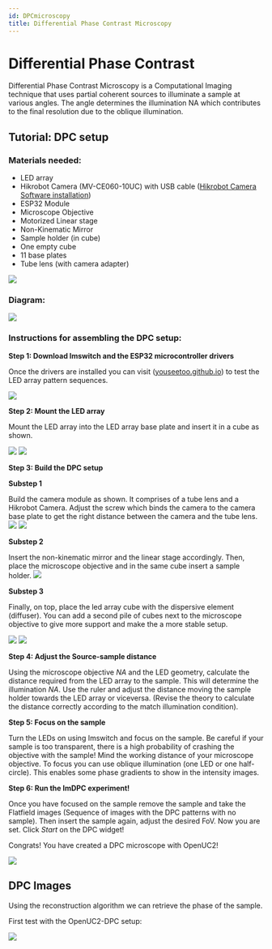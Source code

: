 ```yaml
---
id: DPCmicroscopy
title: Differential Phase Contrast Microscopy
---
```


# Differential Phase Contrast

Differential Phase Contrast Microscopy is a Computational Imaging technique that uses partial coherent sources to illuminate a sample at various angles. The angle determines the illumination NA which contributes to the final resolution due to the oblique illumination.

## Tutorial: DPC setup

### Materials needed:

- LED array
- Hikrobot Camera (MV-CE060-10UC) with USB cable ([Hikrobot Camera Software installation](Camera_Software_tutorial.md))
- ESP32 Module
- Microscope Objective
- Motorized Linear stage
- Non-Kinematic Mirror
- Sample holder (in cube)
- One empty cube
- 11 base plates
- Tube lens (with camera adapter)

![](./IMAGES/DPC_setup.png)

### Diagram:

![](./IMAGES/DPC_diagram.png)

### Instructions for assembling the DPC setup:
**Step 1: Download Imswitch and the ESP32 microcontroller drivers**

Once the drivers are installed you can visit ([youseetoo.github.io](https://youseetoo.github.io/indexWebSerialTest.html)) to test the LED array pattern sequences.

![](./IMAGES/ESP32.png)

**Step 2: Mount the LED array**

Mount the LED array into the LED array base plate and insert it in a cube as shown.

![](./IMAGES/LED_base.png)
![](./IMAGES/LED_array_insert.jpg)

**Step 3: Build the DPC setup**

**Substep 1**

Build the camera module as shown. It comprises of a tube lens and a Hikrobot Camera. Adjust the screw which binds the camera to the camera base plate to get the right distance between the camera and the tube lens.
![](./IMAGES/Camera_module.jpg)
![](./IMAGES/DPC_setup_step_1.jpg)

**Substep 2**

Insert the non-kinematic mirror and the linear stage accordingly. Then, place the microscope objective and in the same cube insert a sample holder.
![](./IMAGES/DPC_setup_step_2.jpg)

**Substep 3**

Finally, on top, place the led array cube with the dispersive element (diffuser). You can add a second pile of cubes next to the microscope objective to give more support and make the a more stable setup.

![](./IMAGES/DPC_setup_step_3.jpg)
![](./IMAGES/Support_cubes.jpg)

**Step 4: Adjust the Source-sample distance**

Using the microscope objective _NA_ and the LED geometry, calculate the distance required from the LED array to the sample. This will determine the illumination _NA_. Use the ruler and adjust the distance moving the sample holder towards the LED array or viceversa. (Revise the theory to calculate the distance correctly according to the match illumination condition).

**Step 5: Focus on the sample**

Turn the LEDs on using Imswitch  and focus on the sample. Be careful if your sample is too transparent, there is a high probability of crashing the objective with the sample! Mind the working distance of your microscope objective. To focus you can use oblique illumination (one LED or one half-circle). This enables some phase gradients to show in the intensity images.

**Step 6: Run the ImDPC experiment!**

Once you have focused on the sample remove the sample and take the Flatfield images (Sequence of images with the DPC patterns with no sample). Then insert the sample again, adjust the desired FoV. Now you are set. Click _Start_ on the DPC widget!

Congrats! You have created a DPC microscope with OpenUC2!

![](./IMAGES/DPC_final_setup.png)

## DPC Images

Using the reconstruction algorithm we can retrieve the phase of the sample.

First test with the OpenUC2-DPC setup:

![](./IMAGES/Reconstruction-ANIMATION.gif)
